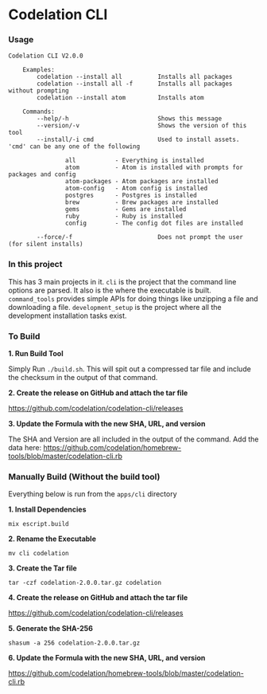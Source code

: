 # Codelation CLI

### Usage
```
Codelation CLI V2.0.0

	Examples:
		codelation --install all          Installs all packages
		codelation --install all -f       Installs all packages without prompting
		codelation --install atom         Installs atom

	Commands:
		--help/-h                         Shows this message
		--version/-v                      Shows the version of this tool
		--install/-i cmd                  Used to install assets. 'cmd' can be any one of the following

		        all           - Everything is installed
		        atom          - Atom is installed with prompts for packages and config
		        atom-packages - Atom packages are installed
		        atom-config   - Atom config is installed
		        postgres      - Postgres is installed
		        brew          - Brew packages are installed
		        gems          - Gems are installed
		        ruby          - Ruby is installed
		        config        - The config dot files are installed

		--force/-f                        Does not prompt the user (for silent installs)
```

### In this project
This has 3 main projects in it.  `cli` is the project that the command line options are parsed.  It also is the where the executable is built.  `command_tools` provides simple APIs for doing things like unzipping a file and downloading a file.  `development_setup` is the project where all the development installation tasks exist.  

### To Build

**1. Run Build Tool**

Simply Run `./build.sh`.  This will spit out a compressed tar file and include the checksum in the output of that command.

**2. Create the release on GitHub and attach the tar file**

https://github.com/codelation/codelation-cli/releases

**3. Update the Formula with the new SHA, URL, and version**

The SHA and Version are all included in the output of the command.  Add the data here: 
https://github.com/codelation/homebrew-tools/blob/master/codelation-cli.rb

### Manually Build (Without the build tool)

Everything below is run from the `apps/cli` directory

**1. Install Dependencies**

`mix escript.build`

**2. Rename the Executable**

`mv cli codelation`

**3. Create the Tar file**

`tar -czf codelation-2.0.0.tar.gz codelation`

**4. Create the release on GitHub and attach the tar file**

https://github.com/codelation/codelation-cli/releases

**5. Generate the SHA-256**

`shasum -a 256 codelation-2.0.0.tar.gz`

**6. Update the Formula with the new SHA, URL, and version**

https://github.com/codelation/homebrew-tools/blob/master/codelation-cli.rb
